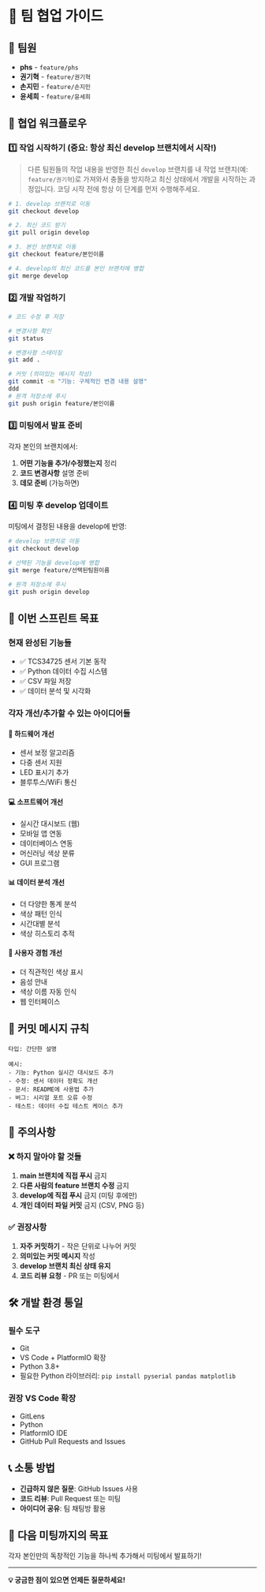 # 🤝 팀 협업 가이드

## 👥 팀원
- **phs** - `feature/phs`
- **권기혁** - `feature/권기혁`
- **손지민** - `feature/손지민`
- **윤세희** - `feature/윤세희`

## 🔄 협업 워크플로우

### 1️⃣ 작업 시작하기 (중요: 항상 최신 develop 브랜치에서 시작!)
> 다른 팀원들의 작업 내용을 반영한 최신 `develop` 브랜치를 내 작업 브랜치(예: `feature/권기혁`)로 가져와서 충돌을 방지하고 최신 상태에서 개발을 시작하는 과정입니다. 코딩 시작 전에 항상 이 단계를 먼저 수행해주세요.

```bash
# 1. develop 브랜치로 이동
git checkout develop

# 2. 최신 코드 받기
git pull origin develop

# 3. 본인 브랜치로 이동
git checkout feature/본인이름

# 4. develop의 최신 코드를 본인 브랜치에 병합
git merge develop
```

### 2️⃣ 개발 작업하기
```bash
# 코드 수정 후 저장

# 변경사항 확인
git status

# 변경사항 스테이징
git add .

# 커밋 (의미있는 메시지 작성)
git commit -m "기능: 구체적인 변경 내용 설명"
ddd
# 원격 저장소에 푸시
git push origin feature/본인이름
```

### 3️⃣ 미팅에서 발표 준비
각자 본인의 브랜치에서:
1. **어떤 기능을 추가/수정했는지** 정리
2. **코드 변경사항** 설명 준비
3. **데모 준비** (가능하면)

### 4️⃣ 미팅 후 develop 업데이트
미팅에서 결정된 내용을 develop에 반영:

```bash
# develop 브랜치로 이동
git checkout develop

# 선택된 기능을 develop에 병합
git merge feature/선택된팀원이름

# 원격 저장소에 푸시
git push origin develop
```

## 🎯 이번 스프린트 목표

### 현재 완성된 기능들
- ✅ TCS34725 센서 기본 동작
- ✅ Python 데이터 수집 시스템
- ✅ CSV 파일 저장
- ✅ 데이터 분석 및 시각화

### 각자 개선/추가할 수 있는 아이디어들

#### 🔧 하드웨어 개선
- 센서 보정 알고리즘
- 다중 센서 지원
- LED 표시기 추가
- 블루투스/WiFi 통신

#### 💻 소프트웨어 개선
- 실시간 대시보드 (웹)
- 모바일 앱 연동
- 데이터베이스 연동
- 머신러닝 색상 분류
- GUI 프로그램

#### 📊 데이터 분석 개선
- 더 다양한 통계 분석
- 색상 패턴 인식
- 시간대별 분석
- 색상 히스토리 추적

#### 🎨 사용자 경험 개선
- 더 직관적인 색상 표시
- 음성 안내
- 색상 이름 자동 인식
- 웹 인터페이스

## 📝 커밋 메시지 규칙
```
타입: 간단한 설명

예시:
- 기능: Python 실시간 대시보드 추가
- 수정: 센서 데이터 정확도 개선
- 문서: README에 사용법 추가
- 버그: 시리얼 포트 오류 수정
- 테스트: 데이터 수집 테스트 케이스 추가
```

## 🚨 주의사항

### ❌ 하지 말아야 할 것들
1. **main 브랜치에 직접 푸시** 금지
2. **다른 사람의 feature 브랜치 수정** 금지
3. **develop에 직접 푸시** 금지 (미팅 후에만)
4. **개인 데이터 파일 커밋** 금지 (CSV, PNG 등)

### ✅ 권장사항
1. **자주 커밋하기** - 작은 단위로 나누어 커밋
2. **의미있는 커밋 메시지** 작성
3. **develop 브랜치 최신 상태 유지**
4. **코드 리뷰 요청** - PR 또는 미팅에서

## 🛠️ 개발 환경 통일

### 필수 도구
- Git
- VS Code + PlatformIO 확장
- Python 3.8+
- 필요한 Python 라이브러리: `pip install pyserial pandas matplotlib`

### 권장 VS Code 확장
- GitLens
- Python
- PlatformIO IDE
- GitHub Pull Requests and Issues

## 📞 소통 방법
- **긴급하지 않은 질문**: GitHub Issues 사용
- **코드 리뷰**: Pull Request 또는 미팅
- **아이디어 공유**: 팀 채팅방 활용

## 🎉 다음 미팅까지의 목표
각자 본인만의 독창적인 기능을 하나씩 추가해서 미팅에서 발표하기!

---
**💡 궁금한 점이 있으면 언제든 질문하세요!**
